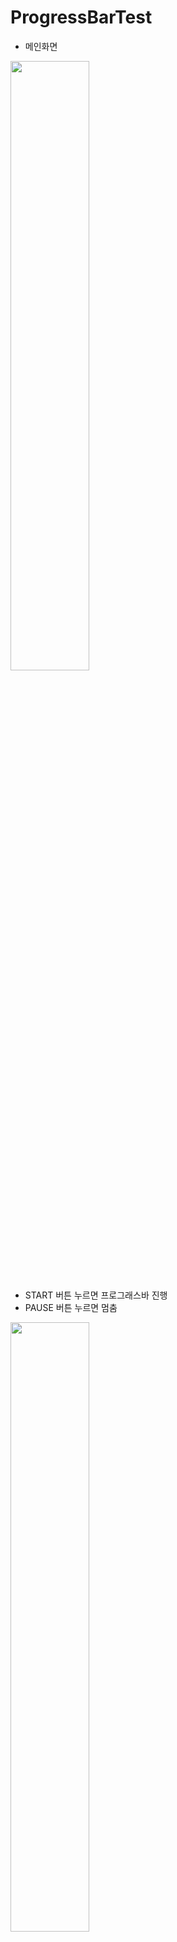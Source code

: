 # ProgressBarTest

- 메인화면<br>
<img width="50%" src="https://user-images.githubusercontent.com/55493421/184547532-cd0659a4-2c5e-4e27-9473-3d2e42c6b487.jpg"/>

- START 버튼 누르면 프로그래스바 진행
- PAUSE 버튼 누르면 멈춤

<img width="50%" src="https://user-images.githubusercontent.com/55493421/184547533-9ad4cecc-137b-4184-837b-939e05f1275a.jpg"/>
